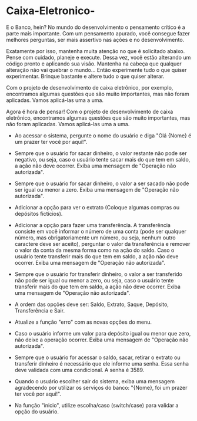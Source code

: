 # Caixa-Eletronico-

E o Banco, hein?
No mundo do desenvolvimento o pensamento crítico é a parte mais importante. Com um pensamento apurado, você consegue fazer melhores perguntas, ser mais assertivo nas ações e no desenvolvimento. 

Exatamente por isso, mantenha muita atenção no que é solicitado abaixo. Pense com cuidado, planeje e execute. 
Dessa vez, você estão alterando um código pronto e aplicando sua visão. 
Mantenha na cabeça que qualquer alteração não vai quebrar o mundo... Então experimente tudo o que quiser experimentar. Brinque bastante e altere tudo o que quiser alterar. 

Com o projeto de desenvolvimento de caixa eletrônico, por exemplo, encontramos algumas questões que são muito importantes, mas não foram aplicadas. Vamos aplicá-las uma a uma. 


Agora é hora de pensar!
Com o projeto de desenvolvimento de caixa eletrônico, encontramos algumas questões que são muito importantes, mas não foram aplicadas. Vamos aplicá-las uma a uma. 

- Ao acessar o sistema, pergunte o nome do usuário e diga "Olá {Nome} é um prazer ter você por aqui!".

- Sempre que o usuário for sacar dinheiro, o valor restante não pode ser negativo, ou seja, caso o usuário tente sacar mais do que tem em saldo, a ação não deve ocorrer. Exiba uma mensagem de "Operação não autorizada". 

- Sempre que o usuário for sacar dinheiro, o valor a ser sacado não pode ser igual ou menor a zero. Exiba uma mensagem de "Operação não autorizada". 

- Adicionar a opção para ver o extrato (Coloque algumas compras ou depósitos fictícios). 

- Adicionar a opção para fazer uma transferência. A transferência consiste em você informar o número de uma conta (pode ser qualquer número, mas obrigatoriamente um número, ou seja, nenhum outro caractere deve ser aceito), perguntar o valor da transferência e remover o valor da conta da mesma forma como na ação do saldo. Caso o usuário tente transferir mais do que tem em saldo, a ação não deve ocorrer. Exiba uma mensagem de "Operação não autorizada". 

- Sempre que o usuário for transferir dinheiro,  o valor a ser transferido não pode ser igual ou menor a zero, ou seja, caso o usuário tente transferir mais do que tem em saldo, a ação não deve ocorrer. Exiba uma mensagem de "Operação não autorizada". 

- A ordem das opções deve ser: Saldo, Extrato, Saque, Depósito, Transferência e Sair. 

- Atualize a função "erro" com as novas opções do menu.

- Caso o usuário informe um valor para depósito igual ou menor que zero, não deixe a operação ocorrer. Exiba uma mensagem de "Operação não autorizada". 

- Sempre que o usuário for acessar o saldo, sacar, retirar o extrato ou transferir dinheiro é necessário que ele informe uma senha. Essa senha deve validada com uma condicional. A senha é 3589. 

- Quando o usuário escolher sair do sistema, exiba uma mensagem agradecendo por utilizar os serviços do banco: "{Nome}, foi um prazer ter você por aqui!".

- Na função "inicio", utilize escolha/caso (switch/case) para validar a opção do usuário.
